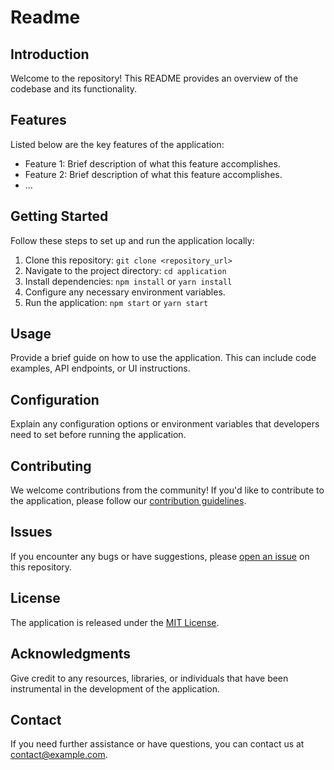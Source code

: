<!-- Space: EPMDEDP -->
<!-- Parent: Applications Documentation -->
# <service-name> Readme

## Introduction
Welcome to the **<service-name>** repository! This README provides an overview of the codebase and its functionality.

## Features
Listed below are the key features of the application:
- Feature 1: Brief description of what this feature accomplishes.
- Feature 2: Brief description of what this feature accomplishes.
- ...

## Getting Started
Follow these steps to set up and run the application locally:
1. Clone this repository: `git clone <repository_url>`
2. Navigate to the project directory: `cd application`
3. Install dependencies: `npm install` or `yarn install`
4. Configure any necessary environment variables.
5. Run the application: `npm start` or `yarn start`

## Usage
Provide a brief guide on how to use the application. This can include code examples, API endpoints, or UI instructions.

## Configuration
Explain any configuration options or environment variables that developers need to set before running the application.

## Contributing
We welcome contributions from the community! If you'd like to contribute to the application, please follow our [contribution guidelines](CONTRIBUTING.md).

## Issues
If you encounter any bugs or have suggestions, please [open an issue](../../issues) on this repository.

## License
The application is released under the [MIT License](LICENSE).

## Acknowledgments
Give credit to any resources, libraries, or individuals that have been instrumental in the development of the application.

## Contact
If you need further assistance or have questions, you can contact us at [contact@example.com](mailto:contact@example.com).
